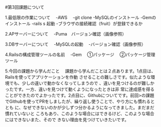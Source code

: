 #第3回課題について

1.最低限の作業について
　-AWS
　-git clone
  -MySQLのインストール
  -Gemのインストール
  -rails s 起動
  -ブラウザの接続確認（fruit）が登録できるか

2.APサーバーについて
　-Puma　バージョン確認（画像参照）

3.DBサーバーについて
　-MySQLの起動
　-バージョン確認（画像参照）

4.Railsの構成管理ツールの名前
　-Gem
　①パッケージ
　②パッケージ管理ツール

5.今回の課題から学んだこと
　課題から学んだことは２点あります。1点目は、Railsを使ってアプリケーションを作動
させることの難しさです。似たような環境でも、少しの違いで動かなくなってしまうので
、違いを見つけるのが難しかったです。一方、違いを見つけて動くようになったときは非
常に達成感を得ることができたのでよかったです。2点目に、Githubについてです。前回>の課題でGithubを使ってPRをしましたが、繰り返し使うことで、やり方にも慣れるととも
に、なぜできないのかが少しずつ分かるようになってきました。まだまだ慣れていないと
ころもあり、このような場合にはできるけど、このような場合にはできないまた、そので
きない理由を見つけていきたいです。

